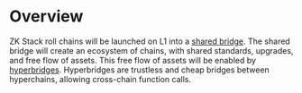 # Overview

ZK Stack roll chains will be launched on L1 into a [shared bridge](./the_hyperchain/shared_bridge.md). The shared bridge
will create an ecosystem of chains, with shared standards, upgrades, and free flow of assets. This free flow of assets
will be enabled by [hyperbridges](./the_hyperchain/hyperbridges.md). Hyperbridges are trustless and cheap bridges
between hyperchains, allowing cross-chain function calls.
